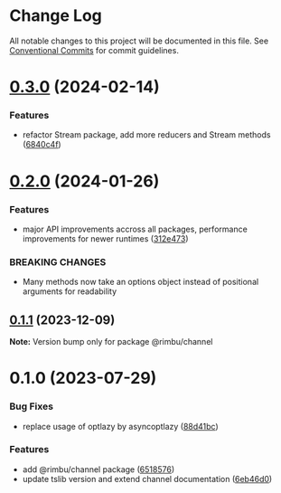 # Change Log

All notable changes to this project will be documented in this file.
See [Conventional Commits](https://conventionalcommits.org) for commit guidelines.

# [0.3.0](https://github.com/rimbu-org/rimbu/compare/@rimbu/channel@0.2.0...@rimbu/channel@0.3.0) (2024-02-14)

### Features

- refactor Stream package, add more reducers and Stream methods ([6840c4f](https://github.com/rimbu-org/rimbu/commit/6840c4f28bf45767bd3019835b3abbaa51ccf311))

# [0.2.0](https://github.com/rimbu-org/rimbu/compare/@rimbu/channel@0.1.1...@rimbu/channel@0.2.0) (2024-01-26)

### Features

- major API improvements accross all packages, performance improvements for newer runtimes ([312e473](https://github.com/rimbu-org/rimbu/commit/312e473261696a8e8749399491b9fd29bb5c38ec))

### BREAKING CHANGES

- Many methods now take an options object instead of positional arguments for
  readability

## [0.1.1](https://github.com/rimbu-org/rimbu/compare/@rimbu/channel@0.1.0...@rimbu/channel@0.1.1) (2023-12-09)

**Note:** Version bump only for package @rimbu/channel

# 0.1.0 (2023-07-29)

### Bug Fixes

- replace usage of optlazy by asyncoptlazy ([88d41bc](https://github.com/rimbu-org/rimbu/commit/88d41bcdc1ba265a4b07835b4501bb1f6f9dde1e))

### Features

- add @rimbu/channel package ([6518576](https://github.com/rimbu-org/rimbu/commit/65185763e97e2ddc3aa2c543c3b7a96d069c8dcd))
- update tslib version and extend channel documentation ([6eb46d0](https://github.com/rimbu-org/rimbu/commit/6eb46d07b9b7469febd316306146b04f43b1ebb5))
